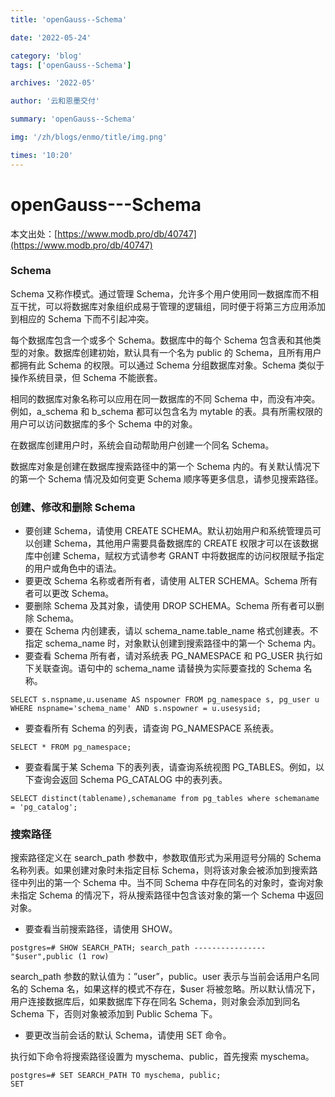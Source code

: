 ```yaml
---
title: 'openGauss--Schema'

date: '2022-05-24'

category: 'blog'
tags: ['openGauss--Schema']

archives: '2022-05'

author: '云和恩墨交付'

summary: 'openGauss--Schema'

img: '/zh/blogs/enmo/title/img.png'

times: '10:20'
---
```


# openGauss---Schema

本文出处：[https://www.modb.pro/db/40747](https://www.modb.pro/db/40747)

### Schema

Schema 又称作模式。通过管理 Schema，允许多个用户使用同一数据库而不相互干扰，可以将数据库对象组织成易于管理的逻辑组，同时便于将第三方应用添加到相应的 Schema 下而不引起冲突。

每个数据库包含一个或多个 Schema。数据库中的每个 Schema 包含表和其他类型的对象。数据库创建初始，默认具有一个名为 public 的 Schema，且所有用户都拥有此 Schema 的权限。可以通过 Schema 分组数据库对象。Schema 类似于操作系统目录，但 Schema 不能嵌套。

相同的数据库对象名称可以应用在同一数据库的不同 Schema 中，而没有冲突。例如，a_schema 和 b_schema 都可以包含名为 mytable 的表。具有所需权限的用户可以访问数据库的多个 Schema 中的对象。

在数据库创建用户时，系统会自动帮助用户创建一个同名 Schema。

数据库对象是创建在数据库搜索路径中的第一个 Schema 内的。有关默认情况下的第一个 Schema 情况及如何变更 Schema 顺序等更多信息，请参见搜索路径。

### 创建、修改和删除 Schema

- 要创建 Schema，请使用 CREATE SCHEMA。默认初始用户和系统管理员可以创建 Schema，其他用户需要具备数据库的 CREATE 权限才可以在该数据库中创建 Schema，赋权方式请参考 GRANT 中将数据库的访问权限赋予指定的用户或角色中的语法。
- 要更改 Schema 名称或者所有者，请使用 ALTER SCHEMA。Schema 所有者可以更改 Schema。
- 要删除 Schema 及其对象，请使用 DROP SCHEMA。Schema 所有者可以删除 Schema。
- 要在 Schema 内创建表，请以 schema_name.table_name 格式创建表。不指定 schema_name 时，对象默认创建到搜索路径中的第一个 Schema 内。
- 要查看 Schema 所有者，请对系统表 PG_NAMESPACE 和 PG_USER 执行如下关联查询。语句中的 schema_name 请替换为实际要查找的 Schema 名称。

```
SELECT s.nspname,u.usename AS nspowner FROM pg_namespace s, pg_user u WHERE nspname='schema_name' AND s.nspowner = u.usesysid;
```

- 要查看所有 Schema 的列表，请查询 PG_NAMESPACE 系统表。

```
SELECT * FROM pg_namespace;
```

- 要查看属于某 Schema 下的表列表，请查询系统视图 PG_TABLES。例如，以下查询会返回 Schema PG_CATALOG 中的表列表。

```
SELECT distinct(tablename),schemaname from pg_tables where schemaname = 'pg_catalog';
```

### 搜索路径

搜索路径定义在 search_path 参数中，参数取值形式为采用逗号分隔的 Schema 名称列表。如果创建对象时未指定目标 Schema，则将该对象会被添加到搜索路径中列出的第一个 Schema 中。当不同 Schema 中存在同名的对象时，查询对象未指定 Schema 的情况下，将从搜索路径中包含该对象的第一个 Schema 中返回对象。

- 要查看当前搜索路径，请使用 SHOW。

```
postgres=# SHOW SEARCH_PATH; search_path ---------------- "$user",public (1 row)
```

search_path 参数的默认值为：”user”，public。user 表示与当前会话用户名同名的 Schema 名，如果这样的模式不存在，$user 将被忽略。所以默认情况下，用户连接数据库后，如果数据库下存在同名 Schema，则对象会添加到同名 Schema 下，否则对象被添加到 Public Schema 下。

- 要更改当前会话的默认 Schema，请使用 SET 命令。

执行如下命令将搜索路径设置为 myschema、public，首先搜索 myschema。

```
postgres=# SET SEARCH_PATH TO myschema, public;
SET
```
